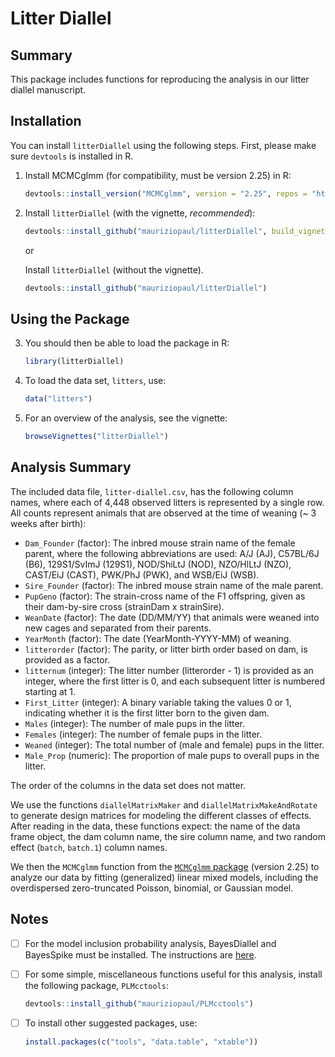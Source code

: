 # Litter Diallel

## Summary

This package includes functions for reproducing the analysis in our litter diallel manuscript.

## Installation

You can install `litterDiallel` using the following steps. First, please make sure `devtools` is installed in R.

1. Install MCMCglmm (for compatibility, must be version 2.25) in R:

    ```R
    devtools::install_version("MCMCglmm", version = "2.25", repos = "http://cran.us.r-project.org")
    ```

2. Install `litterDiallel` (with the vignette, _recommended_):

    ```R
    devtools::install_github("mauriziopaul/litterDiallel", build_vignettes=TRUE, build = TRUE, build_opts = c("--no-resave-data", "--no-manual"))
    ```
    
    or
    
    Install `litterDiallel` (without the vignette).

    ```R
    devtools::install_github("mauriziopaul/litterDiallel")
    ```

## Using the Package

3. You should then be able to load the package in R:

    ```R
    library(litterDiallel)
    ``` 

4. To load the data set, `litters`, use:

    ```R
    data("litters")
    ```

5. For an overview of the analysis, see the vignette:

    ```R
    browseVignettes("litterDiallel")
    ```

## Analysis Summary

The included data file, `litter-diallel.csv`, has the following column names, where each of 4,448 observed litters is represented by a single row. All counts represent animals that are observed at the time of weaning (~ 3 weeks after birth):

- `Dam_Founder` (factor): The inbred mouse strain name of the female parent, where the following abbreviations are used: A/J (AJ), C57BL/6J (B6), 129S1/SvImJ (129S1), NOD/ShiLtJ (NOD), NZO/HlLtJ (NZO), CAST/EiJ (CAST), PWK/PhJ (PWK), and WSB/EiJ (WSB).
- `Sire_Founder` (factor): The inbred mouse strain name of the male parent.
- `PupGeno` (factor): The strain-cross name of the F1 offspring, given as their dam-by-sire cross (strainDam x strainSire).
- `WeanDate` (factor): The date (DD/MM/YY) that animals were weaned into new cages and separated from their parents. 
- `YearMonth` (factor): The date (YearMonth-YYYY-MM) of weaning.
- `litterorder` (factor): The parity, or litter birth order based on dam, is provided as a factor.
- `litternum` (integer): The litter number (litterorder - 1) is provided as an integer, where the first litter is 0, and each subsequent litter is numbered starting at 1.
- `First_Litter` (integer): A binary variable taking the values 0 or 1, indicating whether it is the first litter born to the given dam.
- `Males` (integer): The number of male pups in the litter.
- `Females` (integer): The number of female pups in the litter.
- `Weaned` (integer): The total number of (male and female) pups in the litter.
- `Male_Prop` (numeric): The proportion of male pups to overall pups in the litter.

The order of the columns in the data set does not matter.

We use the functions `diallelMatrixMaker` and `diallelMatrixMakeAndRotate` to generate design matrices for modeling the different classes of effects. After reading in the data, these functions expect: the name of the data frame object, the dam column name, the sire column name, and two random effect (`batch`, `batch.1`) column names. 

We then the `MCMCglmm` function from the [`MCMCglmm` package](https://github.com/cran/MCMCglmm) (version 2.25) to analyze our data by fitting (generalized) linear mixed models, including the overdispersed zero-truncated Poisson, binomial, or Gaussian model.

## Notes

- [ ] For the model inclusion probability analysis, BayesDiallel and BayesSpike must be installed. The instructions are [here](https://valdarlab.unc.edu/software/bayesdiallel/).

- [ ] For some simple, miscellaneous functions useful for this analysis, install the following package, `PLMcctools`:

    ```R
    devtools::install_github("mauriziopaul/PLMcctools")
    ```

- [ ] To install other suggested packages, use:

    ```R
    install.packages(c("tools", "data.table", "xtable"))
    ```
